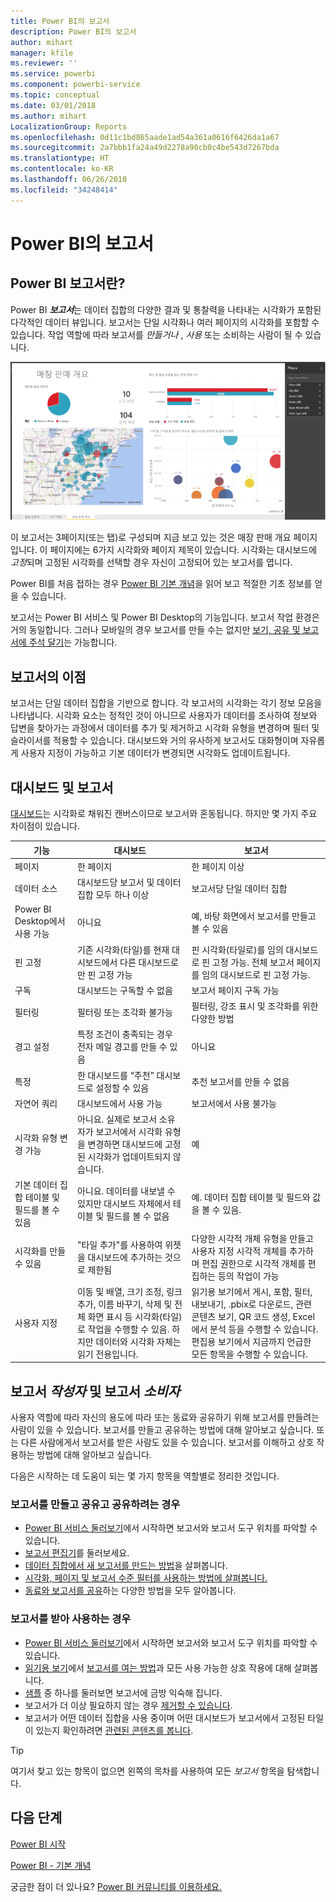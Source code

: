 ```yaml
---
title: Power BI의 보고서
description: Power BI의 보고서
author: mihart
manager: kfile
ms.reviewer: ''
ms.service: powerbi
ms.component: powerbi-service
ms.topic: conceptual
ms.date: 03/01/2018
ms.author: mihart
LocalizationGroup: Reports
ms.openlocfilehash: 0d11c1bd865aade1ad54a361a0616f6426da1a67
ms.sourcegitcommit: 2a7bbb1fa24a49d2278a90cb0c4be543d7267bda
ms.translationtype: HT
ms.contentlocale: ko-KR
ms.lasthandoff: 06/26/2018
ms.locfileid: "34248414"
---
```

# <a name="reports-in-power-bi"></a>Power BI의 보고서
## <a name="what-is-a-power-bi-report"></a>Power BI 보고서란?
Power BI ***보고서***는 데이터 집합의 다양한 결과 및 통찰력을 나타내는 시각화가 포함된 다각적인 데이터 뷰입니다.  보고서는 단일 시각화나 여러 페이지의 시각화를 포함할 수 있습니다. 작업 역할에 따라 보고서를 *만들거나* , *사용* 또는 소비하는 사람이 될 수 있습니다.

![보고서 페이지](media/service-reports/reportview.png)

이 보고서는 3페이지(또는 탭)로 구성되며 지금 보고 있는 것은 매장 판매 개요 페이지입니다. 이 페이지에는 6가지 시각화와 페이지 제목이 있습니다. 시각화는 대시보드에 *고정*되며 고정된 시각화를 선택할 경우 자신이 고정되어 있는 보고서를 엽니다.

Power BI를 처음 접하는 경우 [Power BI 기본 개념](service-basic-concepts.md)을 읽어 보고 적절한 기초 정보를 얻을 수 있습니다.

보고서는 Power BI 서비스 및 Power BI Desktop의 기능입니다. 보고서 작업 환경은 거의 동일합니다. 그러나 모바일의 경우 보고서를 만들 수는 없지만 [보기, 공유 및 보고서에 주석 달기](mobile-reports-in-the-mobile-apps.md)는 가능합니다.

## <a name="advantages-of-reports"></a>보고서의 이점
보고서는 단일 데이터 집합을 기반으로 합니다. 각 보고서의 시각화는 각기 정보 모음을 나타냅니다. 시각화 요소는 정적인 것이 아니므로 사용자가 데이터를 조사하여 정보와 답변을 찾아가는 과정에서 데이터를 추가 및 제거하고 시각화 유형을 변경하며 필터 및 슬라이서를 적용할 수 있습니다. 대시보드와 거의 유사하게 보고서도 대화형이며 자유롭게 사용자 지정이 가능하고 기본 데이터가 변경되면 시각화도 업데이트됩니다. 

## <a name="dashboards-versus-reports"></a>대시보드 및 보고서
[대시보드](service-dashboards.md)는 시각화로 채워진 캔버스이므로 보고서와 혼동됩니다. 하지만 몇 가지 주요 차이점이 있습니다.  

| **기능** | **대시보드** | **보고서** |
| --- | --- | --- |
| 페이지 |한 페이지 |한 페이지 이상 |
| 데이터 소스 |대시보드당 보고서 및 데이터 집합 모두 하나 이상 |보고서당 단일 데이터 집합 |
| Power BI Desktop에서 사용 가능 |아니요 |예, 바탕 화면에서 보고서를 만들고 볼 수 있음 |
| 핀 고정 |기존 시각화(타일)를 현재 대시보드에서 다른 대시보드로만 핀 고정 가능 |핀 시각화(타일로)를 임의 대시보드로 핀 고정 가능. 전체 보고서 페이지를 임의 대시보드로 핀 고정 가능. |
| 구독 |대시보드는 구독할 수 없음 |보고서 페이지 구독 가능 |
| 필터링 |필터링 또는 조각화 불가능 |필터링, 강조 표시 및 조각화를 위한 다양한 방법 |
| 경고 설정 |특정 조건이 충족되는 경우 전자 메일 경고를 만들 수 있음 |아니요 |
| 특정 |한 대시보드를 “주천” 대시보드로 설정할 수 있음 |추천 보고서를 만들 수 없음 |
| 자연어 쿼리 |대시보드에서 사용 가능 |보고서에서 사용 불가능 |
| 시각화 유형 변경 가능 |아니요. 실제로 보고서 소유자가 보고서에서 시각화 유형을 변경하면 대시보드에 고정된 시각화가 업데이트되지 않습니다. |예 |
| 기본 데이터 집합 테이블 및 필드를 볼 수 있음 |아니요. 데이터를 내보낼 수 있지만 대시보드 자체에서 테이블 및 필드를 볼 수 없음 |예. 데이터 집합 테이블 및 필드와 값을 볼 수 있음. |
| 시각화를 만들 수 있음 |"타일 추가"를 사용하여 위젯을 대시보드에 추가하는 것으로 제한됨 |다양한 시각적 개체 유형을 만들고 사용자 지정 시각적 개체를 추가하며 편집 권한으로 시각적 개체를 편집하는 등의 작업이 가능 |
| 사용자 지정 |이동 및 배열, 크기 조정, 링크 추가, 이름 바꾸기, 삭제 및 전체 화면 표시 등 시각화(타일)로 작업을 수행할 수 있음. 하지만 데이터와 시각화 자체는 읽기 전용입니다. |읽기용 보기에서 게시, 포함, 필터, 내보내기, .pbix로 다운로드, 관련 콘텐츠 보기, QR 코드 생성, Excel에서 분석 등을 수행할 수 있습니다.  편집용 보기에서 지금까지 언급한 모든 항목을 수행할 수 있습니다. |

## <a name="report-creators-and-report-consumers"></a>보고서 ***작성자*** 및 보고서 ***소비자***
사용자 역할에 따라 자신의 용도에 따라 또는 동료와 공유하기 위해 보고서를 만들려는 사람이 있을 수 있습니다. 보고서를 만들고 공유하는 방법에 대해 알아보고 싶습니다. 또는 다른 사람에게서 보고서를 받은 사람도 있을 수 있습니다. 보고서를 이해하고 상호 작용하는 방법에 대해 알아보고 싶습니다.

다음은 시작하는 데 도움이 되는 몇 가지 항목을 역할별로 정리한 것입니다.

### <a name="if-you-will-be-creating-and-sharing-reports"></a>보고서를 만들고 공유고 공유하려는 경우
* [Power BI 서비스 둘러보기](service-basic-concepts.md)에서 시작하면 보고서와 보고서 도구 위치를 파악할 수 있습니다.
* [보고서 편집기](service-the-report-editor-take-a-tour.md)를 둘러보세요.
* [데이터 집합에서 새 보고서를 만드는 방법](service-report-create-new.md)을 살펴봅니다.
* [시각화, 페이지 및 보고서 수준 필터를 사용하는 방법에 살펴봅니다.](power-bi-how-to-report-filter.md)
* [동료와 보고서를 공유](service-share-dashboards.md)하는 다양한 방법을 모두 알아봅니다.

### <a name="if-you-will-be-receiving-and-consuming-reports"></a>보고서를 받아 사용하는 경우
* [Power BI 서비스 둘러보기](service-basic-concepts.md)에서 시작하면 보고서와 보고서 도구 위치를 파악할 수 있습니다.
* [읽기용 보기](service-reading-view-and-editing-view.md)에서 [보고서를 여는 방법](service-report-open.md)과 모든 사용 가능한 상호 작용에 대해 살펴봅니다. 
* [샘플](sample-tutorial-connect-to-the-samples.md) 중 하나를 둘러보면 보고서에 금방 익숙해 집니다.  
* 보고서가 더 이상 필요하지 않는 경우 [제거할 수 있습니다](service-delete.md).
* 보고서가 어떤 데이터 집합을 사용 중이며 어떤 대시보드가 보고서에서 고정된 타일이 있는지 확인하려면 [관련된 콘텐츠를 봅니다](service-related-content.md).

> [!TIP]
> 여기서 찾고 있는 항목이 없으면 왼쪽의 목차를 사용하여 모든 *보고서* 항목을 탐색합니다.
> 
> 

## <a name="next-steps"></a>다음 단계
[Power BI 시작](service-get-started.md) 

[Power BI - 기본 개념](service-basic-concepts.md)

궁금한 점이 더 있나요? [Power BI 커뮤니티를 이용하세요.](http://community.powerbi.com/)

